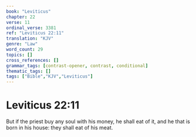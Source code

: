 ```yaml
---
book: "Leviticus"
chapter: 22
verse: 11
ordinal_verse: 3381
ref: "Leviticus 22:11"
translation: "KJV"
genre: "Law"
word_count: 29
topics: []
cross_references: []
grammar_tags: [contrast-opener, contrast, conditional]
thematic_tags: []
tags: ["Bible","KJV","Leviticus"]
---
```


# Leviticus 22:11

But if the priest buy any soul with his money, he shall eat of it, and he that is born in his house: they shall eat of his meat.
